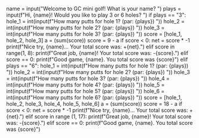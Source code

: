 name = input("Welcome to GC mini golf! What is your name? ")
plays = input(f"Hi, {name}! Would you like to play 3 or 6 holes? ")
if plays == "3":
    hole_1 = int(input(f"How many putts for hole 1? (par: {plays}) "))
    hole_2 = int(input(f"How many putts for hole 2? (par: {plays}) "))
    hole_3 = int(input(f"How many putts for hole 3? (par: {plays}) "))
    score = [hole_1, hole_2, hole_3]
    a = (sum(score))
    score = 9 - a
    if score < 0:
        net = score * -1
        print(f"Nice try, {name}... Your total score was: +{net}.")
    elif score in range(1, 8):
        print(f"Great job, {name}! Your total score was: -{score}.")
    elif score == 0:
        print(f"Good game, {name}. You total score was {score}")
elif plays == "6":
    hole_1 = int(input(f"How many putts for hole 1? (par: {plays}) "))
    hole_2 = int(input(f"How many putts for hole 2? (par: {plays}) "))
    hole_3 = int(input(f"How many putts for hole 3? (par: {plays}) "))
    hole_4 = int(input(f"How many putts for hole 4? (par: {plays}) "))
    hole_5 = int(input(f"How many putts for hole 5? (par: {plays}) "))
    hole_6 = int(input(f"How many putts for hole 6? (par: {plays}) "))
    score = [hole_1, hole_2, hole_3, hole_4, hole_5, hole_6]
    a = (sum(score))
    score = 18 - a
    if score < 0:
        net = score * -1
        print(f"Nice try, {name}... Your total score was: +{net}.")
    elif score in range (1, 17):
        print(f"Great job, {name}! Your total score was: -{score}.")
    elif score == 0:
        print(f"Good game, {name}. You total score was {score}")


